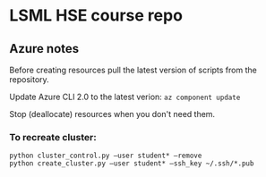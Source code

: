 # LSML HSE course repo

## Azure notes

Before creating resources pull the latest version of scripts from the repository.

Update Azure CLI 2.0 to the latest verion:
`az component update`

Stop (deallocate) resources when you don't need them.

### To recreate cluster:
```
python cluster_control.py —user student* —remove
python create_cluster.py —user student* —ssh_key ~/.ssh/*.pub
```